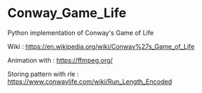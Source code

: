 # Conway_Game_Life
Python implementation of Conway's Game of Life

Wiki : https://en.wikipedia.org/wiki/Conway%27s_Game_of_Life

Animation with : https://ffmpeg.org/

Storing pattern with rle : https://www.conwaylife.com/wiki/Run_Length_Encoded
